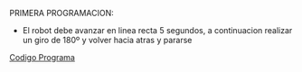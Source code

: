 PRIMERA PROGRAMACION:
- El robot debe avanzar en linea recta 5 segundos, a continuacion realizar un giro de 180º y volver hacia atras y pararse

[Codigo Programa](microbit-modulo3_video2.hex)

